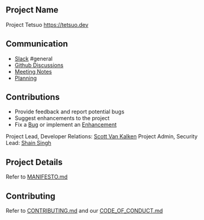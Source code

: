 ## Project Name

Project Tetsuo <https://tetsuo.dev>

## Communication

- [Slack](https://join.slack.com/t/project-tetsuo/shared_invite/zt-1qjawx33o-dtwPtoSlFzAqZcpeHReaBA) #general
- [Github Discussions](https://github.com/tetsuo-dev/tetsuo.dev-code/issues)
- [Meeting Notes](https://github.com/tetsuo-dev/tetsuo.dev-code/issues?q=label%3Ameeting+)
- [Planning](https://github.com/tetsuo-dev/tetsuo.dev-code/projects?type=beta)

## Contributions

- Provide feedback and report potential bugs
- Suggest enhancements to the project
- Fix a [Bug](https://github.com/tetso-dev/tetsuo.dev-code?q=is%3Aopen+is%3Aissue+label%3Abug) or implement an
[Enhancement](https://github.com/tetsuo-dev/tetsuo.dev-code/issues?q=is%3Aopen+is%3Aissue+label%3Aenhancement)

Project Lead, Developer Relations: [Scott Van Kalken](https://github.com/codecowboydotio)
Project Admin, Security Lead: [Shain Singh](https://github.com/shsingh)

## Project Details

Refer to [MANIFESTO.md](MANIFESTO.md)

## Contributing

Refer to [CONTRIBUTING.md](CONTRIBUTING.md) and our [CODE_OF_CONDUCT.md](CODE_OF_CONDUCT.md)
